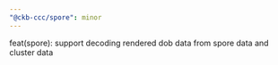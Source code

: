 ```yaml
---
"@ckb-ccc/spore": minor
---
```


feat(spore): support decoding rendered dob data from spore data and cluster data
